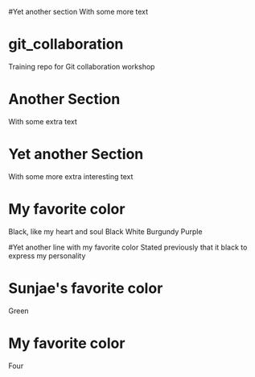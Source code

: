 #Yet another section
With some more text

# git_collaboration
Training repo for Git collaboration workshop

# Another Section
With some extra text

# Yet another Section
With some more extra interesting text

# My favorite color
Black, like my heart and soul
Black
White
Burgundy
Purple

#Yet another line with my favorite color
Stated previously that it black to express my personality

# Sunjae's favorite color
Green

# My favorite color
Four

